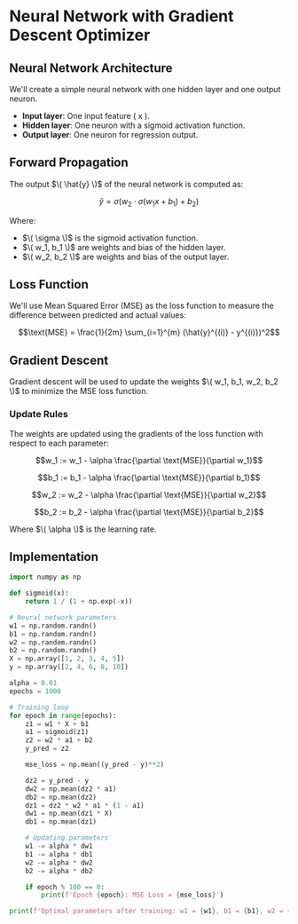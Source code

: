 # Neural Network with Gradient Descent Optimizer

## Neural Network Architecture

We'll create a simple neural network with one hidden layer and one output neuron. 

- **Input layer**: One input feature \( x \).
- **Hidden layer**: One neuron with a sigmoid activation function.
- **Output layer**: One neuron for regression output.

## Forward Propagation

The output $\( \hat{y} \)$ of the neural network is computed as:

$$\hat{y} = \sigma(w_2 \cdot \sigma(w_1 x + b_1) + b_2)$$

Where:
- $\( \sigma \)$ is the sigmoid activation function.
- $\( w_1, b_1 \)$ are weights and bias of the hidden layer.
- $\( w_2, b_2 \)$ are weights and bias of the output layer.

## Loss Function

We'll use Mean Squared Error (MSE) as the loss function to measure the difference between predicted and actual values:

$$\text{MSE} = \frac{1}{2m} \sum_{i=1}^{m} (\hat{y}^{(i)} - y^{(i)})^2$$

## Gradient Descent

Gradient descent will be used to update the weights $\( w_1, b_1, w_2, b_2 \)$ to minimize the MSE loss function.

### Update Rules

The weights are updated using the gradients of the loss function with respect to each parameter:

$$w_1 := w_1 - \alpha \frac{\partial \text{MSE}}{\partial w_1}$$

$$b_1 := b_1 - \alpha \frac{\partial \text{MSE}}{\partial b_1}$$

$$w_2 := w_2 - \alpha \frac{\partial \text{MSE}}{\partial w_2}$$

$$b_2 := b_2 - \alpha \frac{\partial \text{MSE}}{\partial b_2}$$

Where $\( \alpha \)$ is the learning rate.

## Implementation

```python
import numpy as np

def sigmoid(x):
    return 1 / (1 + np.exp(-x))

# Neural network parameters
w1 = np.random.randn() 
b1 = np.random.randn()  
w2 = np.random.randn()  
b2 = np.random.randn()  
X = np.array([1, 2, 3, 4, 5])
y = np.array([2, 4, 6, 8, 10])

alpha = 0.01 
epochs = 1000

# Training loop
for epoch in range(epochs):
    z1 = w1 * X + b1
    a1 = sigmoid(z1)
    z2 = w2 * a1 + b2
    y_pred = z2  

    mse_loss = np.mean((y_pred - y)**2)

    dz2 = y_pred - y
    dw2 = np.mean(dz2 * a1)
    db2 = np.mean(dz2)
    dz1 = dz2 * w2 * a1 * (1 - a1)
    dw1 = np.mean(dz1 * X)
    db1 = np.mean(dz1)

    # Updating parameters
    w1 -= alpha * dw1
    b1 -= alpha * db1
    w2 -= alpha * dw2
    b2 -= alpha * db2

    if epoch % 100 == 0:
        print(f'Epoch {epoch}: MSE Loss = {mse_loss}')

print(f'Optimal parameters after training: w1 = {w1}, b1 = {b1}, w2 = {w2}, b2 = {b2}')
